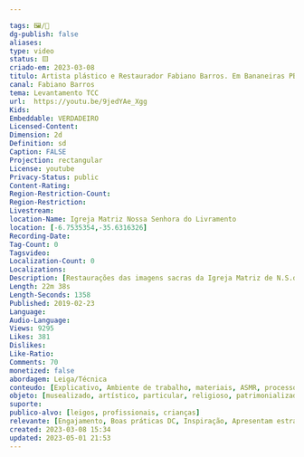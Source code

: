 ```yaml
---

tags: 🖼️/🎥️
dg-publish: false
aliases: 
type: video
status: 🟨️ 
criado-em: 2023-03-08
titulo: Artista plástico e Restaurador Fabiano Barros. Em Bananeiras PB
canal: Fabiano Barros
tema: Levantamento TCC 
url:  https://youtu.be/9jedYAe_Xgg
Kids: 
Embeddable: VERDADEIRO
Licensed-Content: 
Dimension: 2d
Definition: sd
Caption: FALSE
Projection: rectangular
License: youtube
Privacy-Status: public
Content-Rating: 
Region-Restriction-Count: 
Region-Restriction: 
Livestream: 
location-Name: Igreja Matriz Nossa Senhora do Livramento
location: [-6.7535354,-35.6316326]
Recording-Date: 
Tag-Count: 0
Tagsvideo: 
Localization-Count: 0
Localizations: 
Description: [Restaurações das imagens sacras da Igreja Matriz de N.S.do Livramento da cidade de Bananeiras PB<br>Concluída a restauração da Imagem de N.S.das Dores de 1 metro e 3 centímetros está imagem é Francesa<br>A restauração desta Imagem fui concluída em 22 de Fevereiro de 2019 são obras ainda dá administração de Padre Joanderson Lira e que agora o Pároco atual é o Padre José de Arimatéia .]
Length: 22m 38s
Length-Seconds: 1358
Published: 2019-02-23
Language: 
Audio-Language: 
Views: 9295
Likes: 381
Dislikes: 
Like-Ratio: 
Comments: 70
monetized: false
abordagem: Leiga/Técnica
conteudo: [Explicativo, Ambiente de trabalho, materiais, ASMR, processos]
objeto: [musealizado, artístico, particular, religioso, patrimonializado, histórico]
suporte:
publico-alvo: [leigos, profissionais, crianças]
relevante: [Engajamento, Boas práticas DC, Inspiração, Apresentam estratégias de DC, Inovações, cibercultura]
created: 2023-03-08 15:34
updated: 2023-05-01 21:53
---
```

